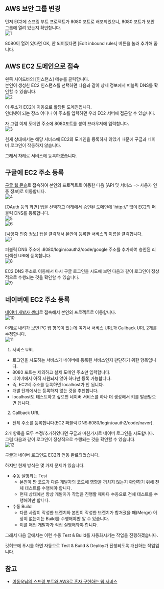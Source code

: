 ## AWS 보안 그룹 변경
먼저 EC2에 스프링 부트 프로젝트가 8080 포트로 배포되었으니, 8080 포트가 보안 그룹에 열려 있는지 확인합니다.   
![1]()

8080이 열려 있다면 OK, 안 되어있다면 [Edit inbound rules] 버튼을 눌러 추가해 줍니다.   

## AWS EC2 도메인으로 접속
왼쪽 사이드바의 [인스턴스] 메뉴를 클릭합니다.   
본인이 생성한 EC2 인스턴스를 선택하면 다음과 같이 상세 정보에서 퍼블릭 DNS를 확인할 수 있습니다.   
![2]()   

이 주소가 EC2에 자동으로 할당된 도메인입니다.   
인터넷이 되는 장소 어디나 이 주소를 입력하면 우리 EC2 서버에 접근할 수 있습니다.   

자 그럼 이제 도메인 주소에 8080포트를 붙여 브라우저에 입력합니다.   
![3]()   

현재 상태에서는 해당 서비스에 EC2의 도메인을 등록하지 않았기 때문에 구글과 네이버 로그인이 작동하지 않습니다.   

그래서 차례로 서비스에 등록하겠습니다.   

## 구글에 EC2 주소 등록
[구글 웹 콘솔](https://console.cloud.google.com/home/dashboard)로 접속하여 본인의 프로젝트로 이동한 다음 [API 및 서비스 => 사용자 인증 정보]로 이동합니다.   
![4]()   

[OAuth 등의 화면] 탭을 선택하고 아래에서 승인된 도메인에 'http://' 없이 EC2의 퍼블릭 DNS를 등록합니다.   
![5]()   
![6]()   

[사용자 인증 정보] 탭을 클릭해서 본인이 등록한 서비스의 이름을 클릭합니다.   
![7]()   

퍼블릭 DNS 주소에 :8080/login/oauth2/code/google 주소를 추가하여 승인된 리디렉션 URI에 등록합니다.   
![8]()   

EC2 DNS 주소로 이동해서 다시 구글 로그인을 시도해 보면 다음과 같이 로그인이 정상적으로 수행되는 것을 확인할 수 있습니다.   
![9]()   

## 네이버에 EC2 주소 등록
[네이버 개발자 센터](https://developers.naver.com/apps/#/myapps)로 접속해서 본인의 프로젝트로 이동합니다.   
![10]()   

아래로 내려가 보면 PC 웹 항목이 있는데 여기서 서비스 URL과 Callback URL 2개를 수정합니다.   
![11]()   
1. 서비스 URL
  * 로그인을 시도하는 서비스가 네이버에 등록된 서비스인지 판단하기 위한 항목입니다.   
  * 8080 포트는 제외하고 실제 도메인 주소만 입력합니다.
  * 네이버에서 아직 지원되지 않아 하나만 등록 가능합니다.
  * 즉, EC2의 주소를 등록하면 localhost가 안 됩니다.
  * 개발 단계에서는 등록하지 않는 것을 추천합니다.
  * localhost도 테스트하고 싶으면 네이버 서비스를 하나 더 생성해서 키를 발급받으면 됩니다.   
2. Callback URL
  * 전체 주소를 등록합니다(EC2 퍼블릭 DNS:8080/login/oauth2/code/naver).

2개 항목을 모두 수정/추가하였다면 구글과 마찬가지로 네이버 로그인을 시도합니다.   
그럼 다음과 같이 로그인이 정상적으로 수행되는 것을 확인할 수 있습니다.   
![12]()   

구글과 네이버 로그인도 EC2와 연동 완료되었습니다.   

하지만 현재 방식은 몇 가지 문제가 있습니다.   
* 수동 실행되는 Test
  * 본인이 짠 코드가 다른 개발자의 코드에 영향을 끼치지 않는지 확인하기 위해 전체 테스트를 수행해야 합니다.
  * 현재 상태에선 항상 개발자가 작업을 진행할 때마다 수동으로 전체 테스트를 수행해야만 합니다.
* 수동 Build
  * 다른 사람이 작성한 브랜치와 본인이 작성한 브랜치가 합쳐졌을 때(Merge) 이상이 없는지는 Build를 수행해야만 알 수 있습니다.
  * 이를 매번 개발자가 직접 실행해봐야 합니다.   

그래서 다음 글에서는 이런 수동 Test & Build를 자동화시키는 작업을 진행하겠습니다.   

깃허브에 푸시를 하면 자동으로 Test & Build & Deploy가 진행되도록 개선하는 작업입니다.   

## 참고
* [이동욱님의 스프링 부트와 AWS로 혼자 구현하는 웹 서비스](https://jojoldu.tistory.com/463)
